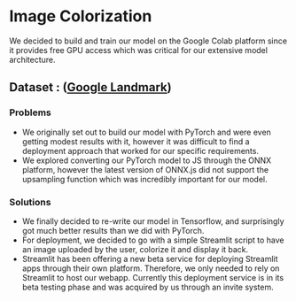 # Image Colorization

We decided to build and train our model on the Google Colab platform since it provides free GPU access which was critical for our extensive model architecture. 

## Dataset : ([Google Landmark](https://s3.amazonaws.com/google-landmark/train/images_001.tar))

### Problems

* We originally set out to build our model with PyTorch and were even getting modest results with it, however it was difficult to find a deployment approach that worked for our specific requirements.
* We explored converting our PyTorch model to JS through the ONNX platform, however the latest version of ONNX.js did not support the upsampling function which was incredibly important for our model. 

### Solutions

* We finally decided to re-write our model in Tensorflow, and surprisingly got much better results than we did with PyTorch.
* For deployment, we decided to go with a simple Streamlit script to have an image uploaded by the user, colorize it and display it back. 
* Streamlit has been offering a new beta service for deploying Streamlit apps through their own platform. Therefore, we only needed to rely on Streamlit to host our webapp. Currently this deployment service is in its beta testing phase and was acquired by us through an invite system.